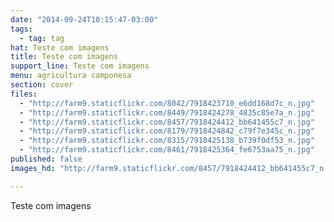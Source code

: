 ```yaml
---
date: "2014-09-24T10:15:47-03:00"
tags:
  - tag: tag
hat: Teste com imagens
title: Teste com imagens
support_line: Teste com imagens
menu: agricultura camponesa
section: cover
files:
  - "http://farm9.staticflickr.com/8042/7918423710_e6dd168d7c_n.jpg"
  - "http://farm9.staticflickr.com/8449/7918424278_4835c85e7a_n.jpg"
  - "http://farm9.staticflickr.com/8457/7918424412_bb641455c7_n.jpg"
  - "http://farm9.staticflickr.com/8179/7918424842_c79f7e345c_n.jpg"
  - "http://farm9.staticflickr.com/8315/7918425138_b739f0df53_n.jpg"
  - "http://farm9.staticflickr.com/8461/7918425364_fe6753aa75_n.jpg"
published: false
images_hd: "http://farm9.staticflickr.com/8457/7918424412_bb641455c7_n.jpg"

---
```

<p>Teste com imagens</p>
